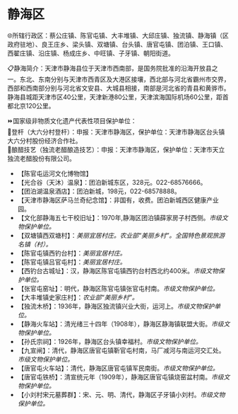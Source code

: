 # 静海区  
🌐所辖行政区：蔡公庄镇、陈官屯镇、大丰堆镇、大邱庄镇、独流镇、静海镇（区政府驻地）、良王庄乡、梁头镇、双塘镇、台头镇、唐官屯镇、团泊镇、王口镇、西翟庄镇、沿庄镇、杨成庄乡、中旺镇、子牙镇、朝阳街道。  
  
📋静海简介：天津市静海县位于天津市西南部，是国务院批准的沿海开放县之一。东北、东南分别与天津市西青区及大港区接壤，西北部与河北省霸州市交界，西部和西南部分别与河北省文安县、大城县相接，南部是河北省的青县和黄骅市。静海县城距天津市区40公里，天津新港80公里，天津滨海国际机场60公里，距首都北京120公里。  
  
⏩国家级非物质文化遗产代表性项目保护单位：  
🔸登杆（大六分村登杆）：申报：天津市静海区，保护单位：天津市静海区台头镇大六分村股份经济合作社。  
🔸酿醋技艺（独流老醋酿造技艺）：申报：天津市静海区，保护单位：天津市天立独流老醋股份有限公司。  
  
* 【陈官屯运河文化博物馆】  
* 【光合谷（天沐）温泉】：团泊新城东区，328元。022-68576666。  
* 【团泊湖温泉酒店】：团泊新城，198元，022-68578888。  
* 【天津市静海区萨马兰奇纪念馆】：非国有，收费。团泊新城西区健康产业园。  
* 【文化部静海五七干校旧址】：1970年,静海区团泊镇薛家房子村西侧。*市级文物保护单位。*  
* 【双塘镇西双塘村】：*美丽宜居村庄。农业部“美丽乡村”。全国特色景观旅游名镇（村）。*  
* 【陈官屯镇西钓台村】：*美丽宜居村庄。*  
* 【陈官屯镇吕官屯村】：*美丽宜居村庄。*  
* 【西钓台古城址】：汉，静海区陈官屯镇西钓台村西北约400米。*市级文物保护单位。*
* 【张官屯窑址】：明代，静海区陈官屯镇张官屯村南。*市级文物保护单位。*  
* 【大丰堆镇史家庄村】：*农业部“美丽乡村”。*  
* 【独流木桥】：1936年，静海区独流镇兴业大街，运河上。*市级文物保护单位。*
* 【静海火车站】：清光绪三十四年（1908年），静海区静海镇联盟大街。*市级文物保护单位。*
* 【孙氏宗祠】：1926年，静海区台头镇幸福村。*市级文物保护单位。*
* 【九宣闸】：清代，静海区唐官屯镇靳官屯村南，马厂减河与南运河交汇处。*市级文物保护单位。*
* 【唐官屯火车站】：清代，静海区唐官屯镇军民南街。*市级文物保护单位。*
* 【唐官屯铁桥】：清宣统元年（1909年），静海区唐官屯镇烧窑盆村南。*市级文物保护单位。*
* 【小刘村宋元墓葬群】：宋、元、明、清代，静海区子牙镇小刘村。*市级文物保护单位。*